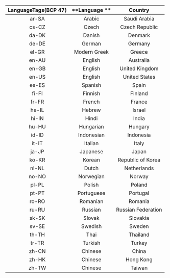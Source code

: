 | **LanguageTags(BCP 47)** | **Language ** | **Country**        |
|:------------------------:|:-------------:|:------------------:|
| ar-SA                    | Arabic        | Saudi Arabia       |
| cs-CZ                    | Czech         | Czech Republic     |
| da-DK                    | Danish        | Denmark            |
| de-DE                    | German        | Germany            |
| el-GR                    | Modern Greek  | Greece             |
| en-AU                    | English       | Australia          |
| en-GB                    | English       | United Kingdom     |
| en-US                    | English       | United States      |
| es-ES                    | Spanish       | Spain              |
| fi-FI                    | Finnish       | Finland            |
| fr-FR                    | French        | France             |
| he-IL                    | Hebrew        | Israel             |
| hi-IN                    | Hindi         | India              |
| hu-HU                    | Hungarian     | Hungary            |
| id-ID                    | Indonesian    | Indonesia          |
| it-IT                    | Italian       | Italy              |
| ja-JP                    | Japanese      | Japan              |
| ko-KR                    | Korean        | Republic of Korea  |
| nl-NL                    | Dutch         | Netherlands        |
| no-NO                    | Norwegian     | Norway             |
| pl-PL                    | Polish        | Poland             |
| pt-PT                    | Portuguese    | Portugal           |
| ro-RO                    | Romanian      | Romania            |
| ru-RU                    | Russian       | Russian Federation |
| sk-SK                    | Slovak        | Slovakia           |
| sv-SE                    | Swedish       | Sweden             |
| th-TH                    | Thai          | Thailand           |
| tr-TR                    | Turkish       | Turkey             |
| zh-CN                    | Chinese       | China              |
| zh-HK                    | Chinese       | Hong Kong          |
| zh-TW                    | Chinese       | Taiwan             |

